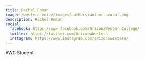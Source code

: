 ```yaml
---
title: Rachel Roman
image: /western-voice/images/authors/author-avatar.png
description: Rachel Roman
social:
  facebook: https://www.facebook.com/ArizonaWesternCollege/
  twitter: https://twitter.com/ArizonaWestern
  instagram: https://www.instagram.com/arizonawestern/
---
```


AWC Student